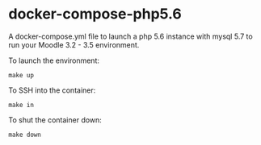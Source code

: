 # docker-compose-php5.6
A docker-compose.yml file to launch a php 5.6 instance with mysql 5.7 to run your Moodle 3.2 - 3.5 environment.

To launch the environment:

```
make up
```

To SSH into the container:

```
make in
```

To shut the container down:

```
make down
```
